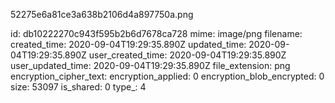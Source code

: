 52275e6a81ce3a638b2106d4a897750a.png

id: db10222270c943f595b2b6d7678ca728
mime: image/png
filename: 
created_time: 2020-09-04T19:29:35.890Z
updated_time: 2020-09-04T19:29:35.890Z
user_created_time: 2020-09-04T19:29:35.890Z
user_updated_time: 2020-09-04T19:29:35.890Z
file_extension: png
encryption_cipher_text: 
encryption_applied: 0
encryption_blob_encrypted: 0
size: 53097
is_shared: 0
type_: 4